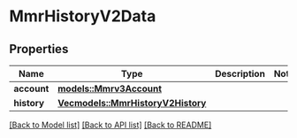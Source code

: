 # MmrHistoryV2Data

## Properties

Name | Type | Description | Notes
------------ | ------------- | ------------- | -------------
**account** | [**models::Mmrv3Account**](MMRV3Account.md) |  | 
**history** | [**Vec<models::MmrHistoryV2History>**](MMRHistoryV2History.md) |  | 

[[Back to Model list]](../README.md#documentation-for-models) [[Back to API list]](../README.md#documentation-for-api-endpoints) [[Back to README]](../README.md)



